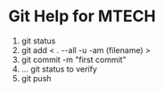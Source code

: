 # Git Help for MTECH

1. git status
2. git add < . --all -u -am (filename) >
3. git commit -m "first commit"
4. ... git status to verify
5. git push
